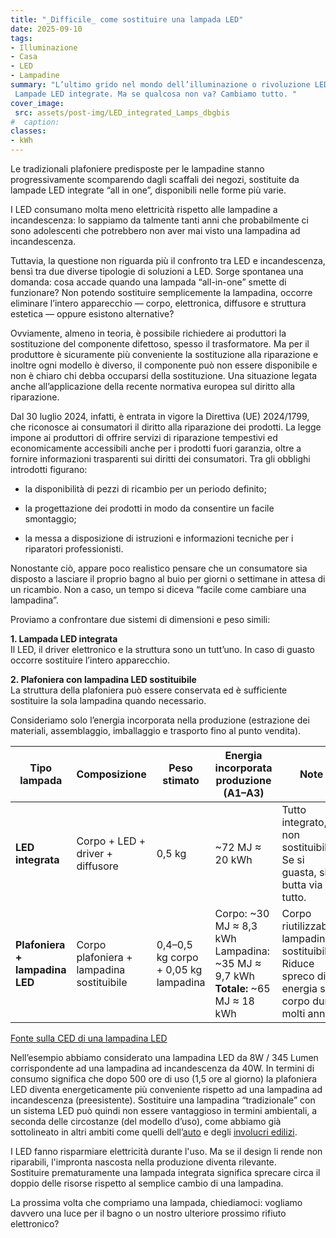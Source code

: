 ```yaml
---
title: "_Difficile_ come sostituire una lampada LED"
date: 2025-09-10
tags:
- Illuminazione 
- Casa 
- LED
- Lampadine
summary: "L’ultimo grido nel mondo dell’illuminazione o rivoluzione LED andata oltre? 
 Lampade LED integrate. Ma se qualcosa non va? Cambiamo tutto. "
cover_image:
 src: assets/post-img/LED_integrated_Lamps_dbgbis
#  caption: 
classes:
- kWh
---
```


Le tradizionali plafoniere predisposte per le lampadine stanno progressivamente scomparendo dagli scaffali dei negozi, sostituite da lampade LED integrate “all in one”, disponibili nelle forme più varie.

I LED consumano molta meno elettricità rispetto alle lampadine a incandescenza: lo sappiamo da talmente tanti anni che probabilmente ci sono adolescenti che potrebbero non aver mai visto una lampadina ad incandescenza.

Tuttavia, la questione non riguarda più il confronto tra LED e incandescenza, bensì tra due diverse tipologie di soluzioni a LED. Sorge spontanea una domanda: cosa accade quando una lampada “all-in-one” smette di funzionare? Non potendo sostituire semplicemente la lampadina, occorre eliminare l’intero apparecchio — corpo, elettronica, diffusore e struttura estetica — oppure esistono alternative?

Ovviamente, almeno in teoria, è possibile richiedere ai produttori la sostituzione del componente difettoso, spesso il trasformatore. Ma per il produttore è sicuramente più conveniente la sostituzione alla riparazione e inoltre ogni modello è diverso, il componente può non essere disponibile e non è chiaro chi debba occuparsi della sostituzione. Una situazione legata anche all’applicazione della recente normativa europea sul diritto alla riparazione. 

Dal 30 luglio 2024, infatti, è entrata in vigore la Direttiva (UE) 2024/1799, che riconosce ai consumatori il diritto alla riparazione dei prodotti. La legge impone ai produttori di offrire servizi di riparazione tempestivi ed economicamente accessibili anche per i prodotti fuori garanzia, oltre a fornire informazioni trasparenti sui diritti dei consumatori. Tra gli obblighi introdotti figurano:

* la disponibilità di pezzi di ricambio per un periodo definito;

* la progettazione dei prodotti in modo da consentire un facile smontaggio;

* la messa a disposizione di istruzioni e informazioni tecniche per i riparatori professionisti.

Nonostante ciò, appare poco realistico pensare che un consumatore sia disposto a lasciare il proprio bagno al buio per giorni o settimane in attesa di un ricambio. Non a caso, un tempo si diceva “facile come cambiare una lampadina”.

Proviamo a confrontare due sistemi di dimensioni e peso simili:

**1\. Lampada LED integrata**  
 Il LED, il driver elettronico e la struttura sono un tutt’uno. In caso di guasto occorre sostituire l’intero apparecchio.

**2\. Plafoniera con lampadina LED sostituibile**  
La struttura della plafoniera può essere conservata ed  è sufficiente sostituire la sola lampadina quando necessario.

Consideriamo solo l’energia incorporata nella produzione (estrazione dei materiali, assemblaggio, imballaggio e trasporto fino al punto vendita).

| Tipo lampada | Composizione | Peso stimato | Energia incorporata produzione (A1–A3) | Note |
| ----- | ----- | ----- | ----- | ----- |
| **LED integrata** | Corpo \+ LED \+ driver \+ diffusore | 0,5 kg | \~72 MJ ≈ 20 kWh | Tutto integrato, non sostituibile. Se si guasta, si butta via tutto. |
| **Plafoniera \+ lampadina LED** | Corpo plafoniera \+ lampadina sostituibile | 0,4–0,5 kg corpo \+ 0,05 kg lampadina | Corpo: \~30 MJ ≈ 8,3 kWh Lampadina: \~35 MJ ≈ 9,7 kWh **Totale:** \~65 MJ ≈ 18 kWh | Corpo riutilizzabile, lampadina sostituibile. Riduce spreco di energia se il corpo dura molti anni. |

[Fonte sulla CED di una lampadina LED](https://ledvance.com/en-int/company/sustainability/product-sustainability/lca-pep/lca-of-a-led-lamp) 

Nell’esempio abbiamo considerato una lampadina LED da 8W / 345 Lumen corrispondente ad una lampadina ad incandescenza da 40W. In termini di consumo significa che dopo 500 ore di uso (1,5 ore al giorno) la plafoniera LED diventa energeticamente più conveniente rispetto ad una lampadina ad incandescenza (preesistente). Sostituire una lampadina “tradizionale” con un sistema LED può quindi non essere vantaggioso in termini ambientali, a seconda delle circostanze (del modello d’uso), come abbiamo già sottolineato in altri ambiti come quelli dell’[auto](https://resconda.it/articles/veicoli-elettrici-quale-impatto-ambientale/) e degli [involucri edilizi](https://resconda.it/articles/efficientamento-energetico-quel-che-non-si-dice/).

 

I LED fanno risparmiare elettricità durante l'uso. Ma se il design li rende non riparabili, l'impronta nascosta nella produzione diventa rilevante.  
Sostituire prematuramente una lampada integrata significa sprecare circa il doppio delle risorse rispetto al semplice cambio di una lampadina.

La prossima volta che compriamo una lampada, chiediamoci: vogliamo davvero una luce per il bagno o un nostro ulteriore prossimo rifiuto elettronico?

# 

#
    